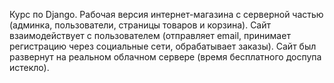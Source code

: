 Курс по Django. Рабочая версия интернет-магазина с серверной частью (админка, пользователи, страницы товаров и корзина).
Сайт взаимодействует с пользователем (отправляет email, принимает регистрацию через социальные сети, обрабатывает заказы).
Сайт был развернут на реальном облачном сервере (время бесплатного доспупа истекло).

